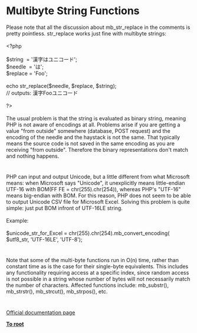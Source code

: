 # Multibyte String Functions




<div class="phpcode"><span class="html">
Please note that all the discussion about mb_str_replace in the comments is pretty pointless. str_replace works just fine with multibyte strings:<br><br><span class="default">&lt;?php<br><br>$string&#xA0; </span><span class="keyword">= </span><span class="string">&apos;&#x6F22;&#x5B57;&#x306F;&#x30E6;&#x30CB;&#x30B3;&#x30FC;&#x30C9;&apos;</span><span class="keyword">;<br></span><span class="default">$needle&#xA0; </span><span class="keyword">= </span><span class="string">&apos;&#x306F;&apos;</span><span class="keyword">;<br></span><span class="default">$replace </span><span class="keyword">= </span><span class="string">&apos;Foo&apos;</span><span class="keyword">;<br><br>echo </span><span class="default">str_replace</span><span class="keyword">(</span><span class="default">$needle</span><span class="keyword">, </span><span class="default">$replace</span><span class="keyword">, </span><span class="default">$string</span><span class="keyword">);<br></span><span class="comment">// outputs: &#x6F22;&#x5B57;Foo&#x30E6;&#x30CB;&#x30B3;&#x30FC;&#x30C9;<br><br></span><span class="default">?&gt;<br></span><br>The usual problem is that the string is evaluated as binary string, meaning PHP is not aware of encodings at all. Problems arise if you are getting a value &quot;from outside&quot; somewhere (database, POST request) and the encoding of the needle and the haystack is not the same. That typically means the source code is not saved in the same encoding as you are receiving &quot;from outside&quot;. Therefore the binary representations don&apos;t match and nothing happens.</span>
</div>
  

#


<div class="phpcode"><span class="html">
PHP can input and output Unicode, but a little different from what Microsoft means: when Microsoft says &quot;Unicode&quot;, it unexplicitly means little-endian UTF-16 with BOM(FF FE = chr(255).chr(254)), whereas PHP&apos;s &quot;UTF-16&quot; means big-endian with BOM. For this reason, PHP does not seem to be able to output Unicode CSV file for Microsoft Excel. Solving this problem is quite simple: just put BOM infront of UTF-16LE string.<br><br>Example:<br><br>$unicode_str_for_Excel = chr(255).chr(254).mb_convert_encoding( $utf8_str, &apos;UTF-16LE&apos;, &apos;UTF-8&apos;);</span>
</div>
  

#


<div class="phpcode"><span class="html">
Note that some of the multi-byte functions run in O(n) time, rather than constant time as is the case for their single-byte equivalents. This includes any functionality requiring access at a specific index, since random access is not possible in a string whose number of bytes will not necessarily match the number of characters. Affected functions include: mb_substr(), mb_strstr(), mb_strcut(), mb_strpos(), etc.</span>
</div>
  

#

[Official documentation page](https://www.php.net/manual/en/ref.mbstring.php)

**[To root](/README.md)**